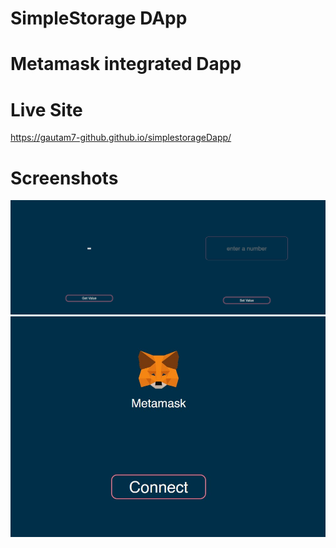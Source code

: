 # SimpleStorage DApp


# Metamask integrated Dapp


# Live Site
https://gautam7-github.github.io/simplestorageDapp/
# Screenshots

![](screenshots/1.jpg)
![](screenshots/2.jpg)